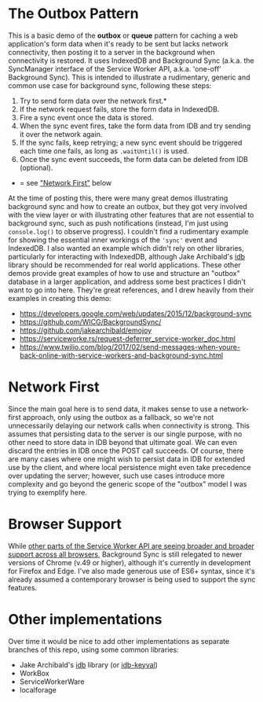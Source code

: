 # The Outbox Pattern
This is a basic demo of the **outbox** or **queue** pattern for caching a web application's form data when it's ready to be sent but lacks network connectivity, then posting it to a server in the background when connectivity is restored. It uses IndexedDB and Background Sync (a.k.a. the SyncManager interface of the Service Worker API, a.k.a. 'one-off' Background Sync). This is intended to illustrate a rudimentary, generic and common use case for background sync, following these steps:

1. Try to send form data over the network first.*
2. If the network request fails, store the form data in IndexedDB.
3. Fire a sync event once the data is stored.
4. When the sync event fires, take the form data from IDB and try sending it over the network again.
5. If the sync fails, keep retrying; a new sync event should be triggered each time one fails, as long as `.waitUntil()` is used.
6. Once the sync event succeeds, the form data can be deleted from IDB (optional).


* = see ["Network First"](#network-first) below

At the time of posting this, there were many great demos illustrating background sync and how to create an outbox, but they got very involved with the view layer or with illustrating other features that are not essential to background sync, such as push notifications (instead, I'm just using `console.log()` to observe progress). I couldn't find a rudimentary example for showing the essential inner workings of the `'sync'` event and IndexedDB. I also wanted an example which didn't rely on other libraries, particularly for interacting with IndexedDB, although Jake Archibald's [idb](https://www.npmjs.com/package/idb) library should be recommended for real world applications. These other demos provide great examples of how to use and structure an "outbox" database in a larger application, and address some best practices I didn't want to go into here. They're great references, and I drew heavily from their examples in creating this demo:

- https://developers.google.com/web/updates/2015/12/background-sync  
- https://github.com/WICG/BackgroundSync/  
- https://github.com/jakearchibald/emojoy  
- https://serviceworke.rs/request-deferrer_service-worker_doc.html  
- https://www.twilio.com/blog/2017/02/send-messages-when-youre-back-online-with-service-workers-and-background-sync.html  

# Network First
Since the main goal here is to send data, it makes sense to use a network-first approach, only using the outbox as a fallback, so we're not unnecessarily delaying our network calls when connectivity is strong. This assumes that persisting data to the server is our single purpose, with no other need to store data in IDB beyond that ultimate goal. We can even discard the entries in IDB once the POST call succeeds. Of course, there are many cases where one might wish to persist data in IDB for extended use by the client, and where local persistence might even take precedence over updating the server; however, such use cases introduce more complexity and go beyond the generic scope of the "outbox" model I was trying to exemplify here.

# Browser Support
While [other parts of the Service Worker API are seeing broader and broader support across all browsers](https://jakearchibald.github.io/isserviceworkerready/), Background Sync is still relegated to newer versions of Chrome (v.49 or higher), although it's currently in development for Firefox and Edge. I've also made generous use of ES6+ syntax, since it's already assumed a contemporary browser is being used to support the sync features.

# Other implementations
Over time it would be nice to add other implementations as separate branches of this repo, using some common libraries:
- Jake Archibald's [idb](https://www.npmjs.com/package/idb) library (or [idb-keyval](https://www.npmjs.com/package/idb-keyval))
- WorkBox
- ServiceWorkerWare
- localforage
